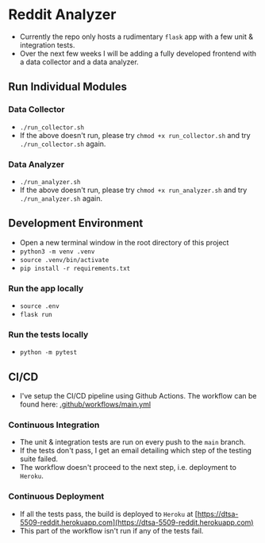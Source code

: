 # Reddit Analyzer

- Currently the repo only hosts a rudimentary `flask` app with a few unit & integration tests.
- Over the next few weeks I will be adding a fully developed frontend with a data collector and a data analyzer.

## Run Individual Modules
### Data Collector
- `./run_collector.sh`
- If the above doesn't run, please try `chmod +x run_collector.sh` and try `./run_collector.sh` again.

### Data Analyzer
- `./run_analyzer.sh`
- If the above doesn't run, please try `chmod +x run_analyzer.sh` and try `./run_analyzer.sh` again.

## Development Environment
- Open a new terminal window in the root directory of this project
- `python3 -m venv .venv`
- `source .venv/bin/activate`
- `pip install -r requirements.txt`

### Run the app locally
- `source .env`
- `flask run`

### Run the tests locally
- `python -m pytest`

## CI/CD
- I've setup the CI/CD pipeline using Github Actions. The workflow can be found here: [.github/workflows/main.yml](https://github.com/karansangha/dtsa-5509-twitter-analyzer/blob/main/.github/workflows/main.yml)

### Continuous Integration
- The unit & integration tests are run on every push to the `main` branch.
- If the tests don't pass, I get an email detailing which step of the testing suite failed.
- The workflow doesn't proceed to the next step, i.e. deployment to `Heroku`.

### Continuous Deployment
- If all the tests pass, the build is deployed to `Heroku` at [https://dtsa-5509-reddit.herokuapp.com](https://dtsa-5509-reddit.herokuapp.com)
- This part of the workflow isn't run if any of the tests fail.
